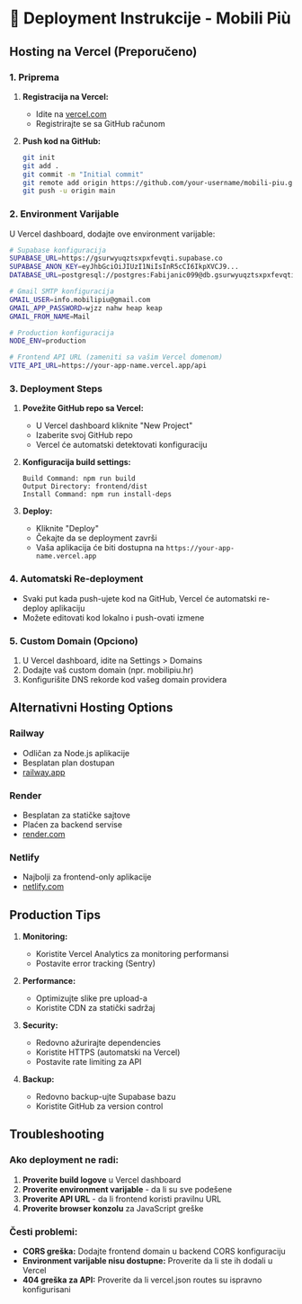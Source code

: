 # 🚀 Deployment Instrukcije - Mobili Più

## Hosting na Vercel (Preporučeno)

### 1. Priprema

1. **Registracija na Vercel:**
   - Idite na [vercel.com](https://vercel.com)
   - Registrirajte se sa GitHub računom

2. **Push kod na GitHub:**
   ```bash
   git init
   git add .
   git commit -m "Initial commit"
   git remote add origin https://github.com/your-username/mobili-piu.git
   git push -u origin main
   ```

### 2. Environment Varijable

U Vercel dashboard, dodajte ove environment varijable:

```bash
# Supabase konfiguracija
SUPABASE_URL=https://gsurwyuqztsxpxfevqti.supabase.co
SUPABASE_ANON_KEY=eyJhbGciOiJIUzI1NiIsInR5cCI6IkpXVCJ9...
DATABASE_URL=postgresql://postgres:Fabijanic099@db.gsurwyuqztsxpxfevqti.supabase.co:5432/postgres

# Gmail SMTP konfiguracija
GMAIL_USER=info.mobilipiu@gmail.com
GMAIL_APP_PASSWORD=wjzz nahw heap keap
GMAIL_FROM_NAME=Mail

# Production konfiguracija
NODE_ENV=production

# Frontend API URL (zameniti sa vašim Vercel domenom)
VITE_API_URL=https://your-app-name.vercel.app/api
```

### 3. Deployment Steps

1. **Povežite GitHub repo sa Vercel:**
   - U Vercel dashboard kliknite "New Project"
   - Izaberite svoj GitHub repo
   - Vercel će automatski detektovati konfiguraciju

2. **Konfiguracija build settings:**
   ```
   Build Command: npm run build
   Output Directory: frontend/dist
   Install Command: npm run install-deps
   ```

3. **Deploy:**
   - Kliknite "Deploy"
   - Čekajte da se deployment završi
   - Vaša aplikacija će biti dostupna na `https://your-app-name.vercel.app`

### 4. Automatski Re-deployment

- Svaki put kada push-ujete kod na GitHub, Vercel će automatski re-deploy aplikaciju
- Možete editovati kod lokalno i push-ovati izmene

### 5. Custom Domain (Opciono)

1. U Vercel dashboard, idite na Settings > Domains
2. Dodajte vaš custom domain (npr. mobilipiu.hr)
3. Konfigurišite DNS rekorde kod vašeg domain providera

## Alternativni Hosting Options

### Railway
- Odličan za Node.js aplikacije
- Besplatan plan dostupan
- [railway.app](https://railway.app)

### Render
- Besplatan za statičke sajtove
- Plaćen za backend servise
- [render.com](https://render.com)

### Netlify
- Najbolji za frontend-only aplikacije
- [netlify.com](https://netlify.com)

## Production Tips

1. **Monitoring:**
   - Koristite Vercel Analytics za monitoring performansi
   - Postavite error tracking (Sentry)

2. **Performance:**
   - Optimizujte slike pre upload-a
   - Koristite CDN za statički sadržaj

3. **Security:**
   - Redovno ažurirajte dependencies
   - Koristite HTTPS (automatski na Vercel)
   - Postavite rate limiting za API

4. **Backup:**
   - Redovno backup-ujte Supabase bazu
   - Koristite GitHub za version control

## Troubleshooting

### Ako deployment ne radi:

1. **Proverite build logove** u Vercel dashboard
2. **Proverite environment varijable** - da li su sve podešene
3. **Proverite API URL** - da li frontend koristi pravilnu URL
4. **Proverite browser konzolu** za JavaScript greške

### Česti problemi:

- **CORS greška:** Dodajte frontend domain u backend CORS konfiguraciju
- **Environment varijable nisu dostupne:** Proverite da li ste ih dodali u Vercel
- **404 greška za API:** Proverite da li vercel.json routes su ispravno konfigurisani 